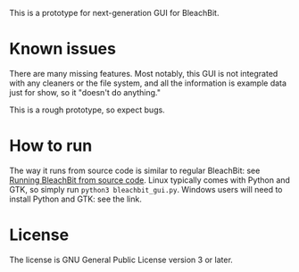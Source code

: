 This is a prototype for next-generation GUI for BleachBit.

# Known issues

There are many missing features. Most notably, this GUI is not integrated with any cleaners or the file system, and all the information is example data just for show, so it "doesn't do anything."

This is a rough prototype, so expect bugs.

# How to run

The way it runs from source code is similar to regular BleachBit: see [Running BleachBit from source code](https://docs.bleachbit.org/dev/running-from-source-code.html). Linux typically comes with Python and GTK, so simply run `python3 bleachbit_gui.py`. Windows users will need to install Python and GTK: see the link.

# License

The license is GNU General Public License version 3 or later.
